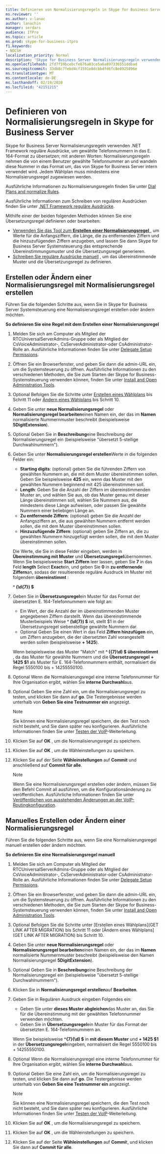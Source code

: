 ```yaml
---
title: Definieren von Normalisierungsregeln in Skype for Business Server
ms.reviewer: ''
ms.author: v-lanac
author: lanachin
manager: serdars
audience: ITPro
ms.topic: article
ms.prod: skype-for-business-itpro
f1.keywords:
- NOCSH
localization_priority: Normal
description: 'Skype for Business Server Normalisierungsregeln verwenden .NET Framework reguläre Ausdrücke, um gewählte Telefonnummern in das E. 164-Format zu übersetzen; mit anderen Worten: Normalisierungsregeln nehmen die von einem Benutzer gewählte Telefonnummer an und wandeln diese Nummer in das Format um, das von Skype for Business Server intern verwendet wird. Jedem Wählplan muss mindestens eine Normalisierungsregel zugewiesen werden.'
ms.openlocfilehash: 2fd7f59bcebcfe676a03ce5a6a897336551ddbad
ms.sourcegitcommit: 33db8c7febd4cf1591e8dcbbdfd6fc8e8925896e
ms.translationtype: MT
ms.contentlocale: de-DE
ms.lasthandoff: 02/19/2020
ms.locfileid: "42151215"
---
```

# <a name="defining-normalization-rules-in-skype-for-business-server"></a>Definieren von Normalisierungsregeln in Skype for Business Server

Skype for Business Server Normalisierungsregeln verwenden .NET Framework reguläre Ausdrücke, um gewählte Telefonnummern in das E. 164-Format zu übersetzen; mit anderen Worten: Normalisierungsregeln nehmen die von einem Benutzer gewählte Telefonnummer an und wandeln diese Nummer in das Format um, das von Skype for Business Server intern verwendet wird. Jedem Wählplan muss mindestens eine Normalisierungsregel zugewiesen werden.

Ausführliche Informationen zu Normalisierungsregeln finden Sie unter [Dial Plans and normalize Rules](https://technet.microsoft.com/library/gg413082(v=ocs.15).aspx).

Ausführliche Informationen zum Schreiben von regulären Ausdrücken finden Sie unter [.NET Framework reguläre Ausdrücke](https://go.microsoft.com/fwlink/p/?linkId=140927).

Mithilfe einer der beiden folgenden Methoden können Sie eine Übersetzungsregel definieren oder bearbeiten:
- [Verwenden Sie das Tool zum **Erstellen einer Normalisierungsregel** ](#create-or-modify-a-normalization-rule-by-using-build-a-normalization-rule) , um Werte für die Anfangsziffern, die Länge, die zu entfernenden Ziffern und die hinzuzufügenden Ziffern anzugeben, und lassen Sie dann Skype for Business Server Systemsteuerung das entsprechende Übereinstimmungsmuster und die Übersetzungsregel generieren.
- [Schreiben Sie reguläre Ausdrücke manuell](#create-or-modify-a-normalization-rule-manually) , um das übereinstimmende Muster und die Übersetzungsregel zu definieren. 

## <a name="create-or-modify-a-normalization-rule-by-using-build-a-normalization-rule"></a>Erstellen oder Ändern einer Normalisierungsregel mit Normalisierungsregel erstellen

Führen Sie die folgenden Schritte aus, wenn Sie in Skype for Business Server Systemsteuerung eine Normalisierungsregel erstellen oder ändern möchten. 

**So definieren Sie eine Regel mit dem Erstellen einer Normalisierungsregel**

1. Melden Sie sich am Computer als Mitglied der RTCUniversalServerAdmins-Gruppe oder als Mitglied der CsVoiceAdministrator-, CsServerAdministrator-oder CsAdministrator-Rolle an. Ausführliche Informationen finden Sie unter [Delegate Setup Permissions](https://technet.microsoft.com/library/gg412735(v=ocs.15).aspx).
2. Öffnen Sie ein Browserfenster, und geben Sie dann die admin-URL ein, um die Systemsteuerung zu öffnen. Ausführliche Informationen zu den verschiedenen Methoden, die Sie zum Starten der Skype for Business-Systemsteuerung verwenden können, finden Sie unter [Install and Open Administration Tools](../../management-tools/install-and-open-administrative-tools.md).
3. Optional Befolgen Sie die Schritte unter [Erstellen eines Wählplans](https://docs.microsoft.com/skypeforbusiness/deploy/deploy-enterprise-voice/dial-plans#to-create-a-dial-plan) bis Schritt 11 oder [Ändern eines Wählplans](https://docs.microsoft.com/skypeforbusiness/deploy/deploy-enterprise-voice/dial-plans#to-modify-a-dial-plan) bis Schritt 10. 
4. Geben Sie unter **neue Normalisierungsregel** oder **Normalisierungsregel bearbeiten**einen Namen ein, der das im **Namen** normalisierte Nummernmuster beschreibt (beispielsweise **5DigitExtension**).
5. Optional Geben Sie in **Beschreibung**eine Beschreibung der Normalisierungsregel ein (beispielsweise "übersetzt 5-stellige Durchwahlnummern").
6. Geben Sie unter **Normalisierungsregel erstellen**Werte in die folgenden Felder ein:
    - **Starting digits**: (optional) geben Sie die führenden Ziffern von gewählten Nummern an, die mit dem Muster übereinstimmen sollen. Geben Sie beispielsweise **425** ein, wenn das Muster mit den gewählten Nummern beginnend mit 425 übereinstimmen soll.
    - **Length**: Geben Sie die Anzahl der Ziffern im übereinstimmenden Muster an, und wählen Sie aus, ob das Muster genau mit dieser Länge übereinstimmen soll, wählen Sie Nummern aus, die mindestens diese Länge aufweisen, oder passen Sie gewählte Nummern einer beliebigen Länge an.
    - **Zu entfernende Ziffern**: (optional) geben Sie die Anzahl der Anfangsziffern an, die aus gewählten Nummern entfernt werden sollen, die mit dem Muster übereinstimmen sollen.
    - **Hinzuzufügende Ziffern**: (optional) geben Sie Ziffern an, die zu gewählten Nummern hinzugefügt werden sollen, die mit dem Muster übereinstimmen sollen.
    
    Die Werte, die Sie in diese Felder eingeben, werden in **Übereinstimmung mit Muster** und **Übersetzungsregel**übernommen. Wenn Sie beispielsweise **Start Ziffern** leer lassen, geben Sie **7** in das Feld **length** Select **Exact**ein, und geben Sie **0** in **zu entfernende Ziffern**an, sodass der resultierende reguläre Ausdruck im Muster mit folgendem **übereinstimmt** :

    **^ (\d{7}) $**

7. Geben Sie in **Übersetzungsregel**ein Muster für das Format der übersetzten E. 164-Telefonnummern wie folgt an:
    - Ein Wert, der die Anzahl der im übereinstimmenden Muster angegebenen Ziffern darstellt. Wenn das übereinstimmende Musterbeispiels Weise **^ (\d{7}) $** ist, stellt $1 in der Übersetzungsregel siebenstellige gewählte Nummern dar.
    - Optional Geben Sie einen Wert in das Feld **Ziffern hinzufügen** ein, um Ziffern anzugeben, die der übersetzten Zahl vorangestellt werden sollen (beispielsweise **+ 1425**).
    
    Wenn beispielsweise das Muster "Match" mit **^ ({7}\d) $** **übereinstimmt** , da das Muster für gewählte Nummern und die **Übersetzungsregel** **+ 1425 $1** als Muster für E. 164-Telefonnummern enthält, normalisiert die Regel 5550100 bis + 14255550100.

8. Optional Wenn die Normalisierungsregel eine interne Telefonnummer für Ihre Organisation ergibt, wählen Sie **interne Durchwahl**aus.
9. Optional Geben Sie eine Zahl ein, um die Normalisierungsregel zu testen, und klicken Sie dann auf **go**. Die Testergebnisse werden unterhalb von **Geben Sie eine Testnummer ein** angezeigt.
    > [!Note] 
    > Sie können eine Normalisierungsregel speichern, die den Test noch nicht besteht, und Sie dann später neu konfigurieren. Ausführliche Informationen finden Sie unter [Testen der VoIP](https://technet.microsoft.com/library/gg398915(v=ocs.15).aspx)-Weiterleitung. 

10. Klicken Sie auf **OK** , um die Normalisierungsregel zu speichern.
11. Klicken Sie auf **OK** , um die Wähleinstellungen zu speichern.
12. Klicken Sie auf der Seite **Wähleinstellungen** auf **Commit** und anschließend auf **Commit für alle**. 
    > [!Note]
    > Wenn Sie eine Normalisierungsregel erstellen oder ändern, müssen Sie den Befehl Commit all ausführen, um die Konfigurationsänderung zu veröffentlichen. Ausführliche Informationen finden Sie unter [Veröffentlichen von ausstehenden Änderungen an der VoIP-Routingkonfiguration](https://technet.microsoft.com/library/gg413088(v=ocs.15).aspx). 

## <a name="create-or-modify-a-normalization-rule-manually"></a>Manuelles Erstellen oder Ändern einer Normalisierungsregel

Führen Sie die folgenden Schritte aus, wenn Sie eine Normalisierungsregel manuell erstellen oder ändern möchten.

**So definieren Sie eine Normalisierungsregel manuell**

1. Melden Sie sich am Computer als Mitglied der RTCUniversalServerAdmins-Gruppe oder als Mitglied der CsVoiceAdministrator-, CsServerAdministrator-oder CsAdministrator-Rolle an. Ausführliche Informationen finden Sie unter [Delegate Setup Permissions](https://technet.microsoft.com/library/gg412735(v=ocs.15).aspx).
2. Öffnen Sie ein Browserfenster, und geben Sie dann die admin-URL ein, um die Systemsteuerung zu öffnen. Ausführliche Informationen zu den verschiedenen Methoden, die Sie zum Starten der Skype for Business-Systemsteuerung verwenden können, finden Sie unter [Install and Open Administration Tools](../../management-tools/install-and-open-administrative-tools.md).
3. Optional Befolgen Sie die Schritte unter [Erstellen eines Wählplans](GET LINK AFTER MIGRATION) bis Schritt 11 oder [Ändern eines Wählplans](GET LINK AFTER MIGRATION) bis Schritt 10.  
4. Geben Sie unter **neue Normalisierungsregel** oder **Normalisierungsregel bearbeiten**einen Namen ein, der das im **Namen** normalisierte Nummernmuster beschreibt (beispielsweise den Namen Normalisierungsregel **5DigitExtension**).
5. Optional Geben Sie in **Beschreibung**eine Beschreibung der Normalisierungsregel ein (beispielsweise "übersetzt 5-stellige Durchwahlnummern").
6. Klicken Sie in **Normalisierungsregel erstellen**auf **Bearbeiten**.
7. Geben Sie in Regulären Ausdruck eingeben Folgendes ein:
    - Geben Sie unter **dieses Muster abgleichen**das Muster an, das Sie für die Übereinstimmung mit der gewählten Telefonnummer verwenden möchten.
    - Geben Sie in **Übersetzungsregel**ein Muster für das Format der übersetzten E. 164-Telefonnummern an.

    Wenn Sie beispielsweise **^{7}(\d) $** in **mit diesem Muster** und **+ 1425 $1** in der **Übersetzungsregel**eingeben, normalisiert die Regel 5550100 bis + 14255550100.

8. Optional Wenn die Normalisierungsregel eine interne Telefonnummer für Ihre Organisation ergibt, wählen Sie **interne Durchwahl**aus.
9. Optional Geben Sie eine Zahl ein, um die Normalisierungsregel zu testen, und klicken Sie dann auf **go**. Die Testergebnisse werden unterhalb von **Geben Sie eine Testnummer ein** angezeigt.

    > [!Note]
    > Sie können eine Normalisierungsregel speichern, die den Test noch nicht besteht, und Sie dann später neu konfigurieren. Ausführliche Informationen finden Sie unter [Testen der VoIP](https://technet.microsoft.com/library/gg398915(v=ocs.15).aspx)-Weiterleitung. 

10. Klicken Sie auf **OK** , um die Normalisierungsregel zu speichern.
11. Klicken Sie auf **OK** , um die Wähleinstellungen zu speichern.
12. Klicken Sie auf der Seite **Wähleinstellungen** auf **Commi**t, und klicken Sie dann auf **Commit für alle**. 

